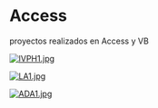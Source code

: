 # Access
proyectos realizados en Access y VB


[![IVPH1.jpg](https://i.postimg.cc/wMMzpNSS/IVPH1.jpg)](https://postimg.cc/62kgV860)

[![LA1.jpg](https://i.postimg.cc/3RSMnRd9/LA1.jpg)](https://postimg.cc/jw7kjR6J)

[![ADA1.jpg](https://i.postimg.cc/s1F34XNq/ADA1.jpg)](https://postimg.cc/GTQ0ccrx)
